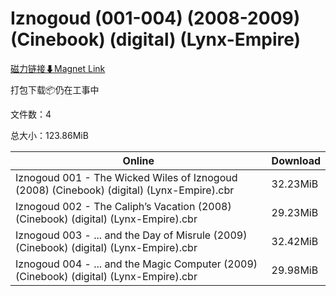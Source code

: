 # Iznogoud (001-004) (2008-2009) (Cinebook) (digital) (Lynx-Empire)

[磁力链接⬇Magnet Link](magnet:?xt=urn:btih:798e76118f5a325e7eb78085209d42e2c52d2b0d&dn=Iznogoud%20%28001-004%29%20%282008-2009%29%20%28Cinebook%29%20%28digital%29%20%28Lynx-Empire%29)

打包下载📦仍在工事中

文件数：4

总大小：123.86MiB

Online | Download
--- | ---
Iznogoud 001 - The Wicked Wiles of Iznogoud (2008) (Cinebook) (digital) (Lynx-Empire).cbr | 32.23MiB
Iznogoud 002 - The Caliph’s Vacation (2008) (Cinebook) (digital) (Lynx-Empire).cbr | 29.23MiB
Iznogoud 003 - ... and the Day of Misrule (2009) (Cinebook) (digital) (Lynx-Empire).cbr | 32.42MiB
Iznogoud 004 - ... and the Magic Computer (2009) (Cinebook) (digital) (Lynx-Empire).cbr | 29.98MiB